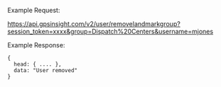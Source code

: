 Example Request:

https://api.gpsinsight.com/v2/user/removelandmarkgroup?session_token=xxxx&group=Dispatch%20Centers&username=mjones

Example Response:

    {
      head: { .... },
      data: "User removed"
    }
